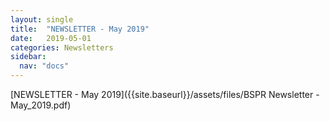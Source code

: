 ```yaml
---
layout: single
title:  "NEWSLETTER - May 2019"
date:   2019-05-01
categories: Newsletters
sidebar:
  nav: "docs"
---
```




[NEWSLETTER - May 2019]({{site.baseurl}}/assets/files/BSPR Newsletter - May_2019.pdf)